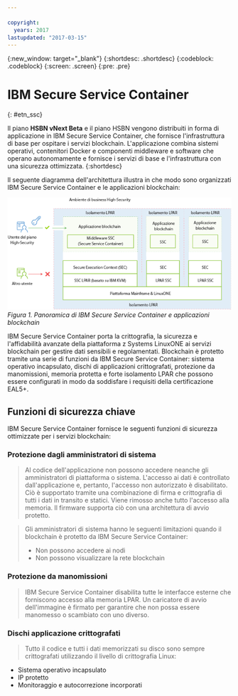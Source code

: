 ```yaml
---

copyright:
  years: 2017
lastupdated: "2017-03-15"
---
```


{:new_window: target="_blank"}
{:shortdesc: .shortdesc}
{:codeblock: .codeblock}
{:screen: .screen}
{:pre: .pre}


# IBM Secure Service Container
{: #etn_ssc}

Il piano **HSBN vNext Beta** e il piano HSBN vengono distribuiti in forma di applicazione in IBM Secure Service Container, che fornisce l'infrastruttura di base per ospitare i servizi blockchain. L'applicazione combina sistemi operativi, contenitori Docker e componenti middleware e software che operano autonomamente e fornisce i servizi di base e l'infrastruttura con una sicurezza ottimizzata.
{:shortdesc}

Il seguente diagramma dell'architettura illustra in che modo sono organizzati IBM Secure Service Container e le applicazioni blockchain:

![Diagramma dell'architettura](images/Architecture_HSBN_SSC_vNext.png "IBM Secure Service Container e applicazioni blockchain")
*Figura 1. Panoramica di IBM Secure Service Container e applicazioni blockchain*

IBM Secure Service Container porta la crittografia, la sicurezza e l'affidabilità avanzate della piattaforma z Systems LinuxONE ai servizi blockchain per gestire dati sensibili e regolamentati. Blockchain è protetto tramite una serie di funzioni da IBM Secure Service Container: sistema operativo incapsulato, dischi di applicazioni crittografati, protezione da manomissioni, memoria protetta e forte isolamento LPAR che possono essere configurati in modo da soddisfare i requisiti della certificazione EAL5+.

## Funzioni di sicurezza chiave
IBM Secure Service Container fornisce le seguenti funzioni di sicurezza ottimizzate per i servizi blockchain:  

### Protezione dagli amministratori di sistema
>Al codice dell'applicazione non possono accedere neanche gli amministratori di piattaforma o sistema.  L'accesso ai dati è controllato dall'applicazione e, pertanto, l'accesso non autorizzato è disabilitato.  Ciò è supportato tramite una combinazione di firma e crittografia di tutti i dati in transito e statici. Viene rimosso anche tutto l'accesso alla memoria. Il firmware supporta ciò con una architettura di avvio protetto.

>Gli amministratori di sistema hanno le seguenti limitazioni quando il blockchain è protetto da IBM Secure Service Container:
>* Non possono accedere ai nodi
>* Non possono visualizzare la rete blockchain

### Protezione da manomissioni  
>IBM Secure Service Container disabilita tutte le interfacce esterne che forniscono accesso alla memoria LPAR. Un caricatore di avvio dell'immagine è firmato per garantire che non possa essere manomesso o scambiato con uno diverso.

### Dischi applicazione crittografati
>Tutto il codice e tutti i dati memorizzati su disco sono sempre crittografati utilizzando il livello di crittografia Linux:  
- Sistema operativo incapsulato
- IP protetto
- Monitoraggio e autocorrezione incorporati  
